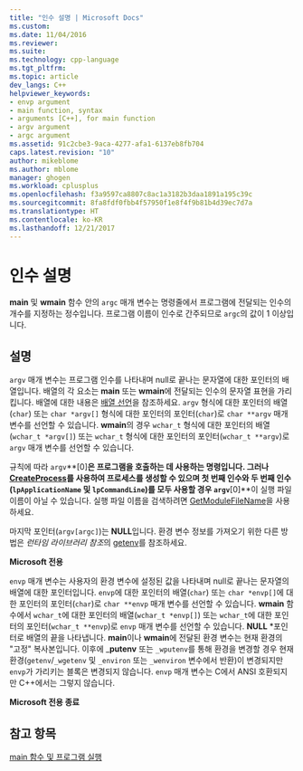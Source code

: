 ```yaml
---
title: "인수 설명 | Microsoft Docs"
ms.custom: 
ms.date: 11/04/2016
ms.reviewer: 
ms.suite: 
ms.technology: cpp-language
ms.tgt_pltfrm: 
ms.topic: article
dev_langs: C++
helpviewer_keywords:
- envp argument
- main function, syntax
- arguments [C++], for main function
- argv argument
- argc argument
ms.assetid: 91c2cbe3-9aca-4277-afa1-6137eb8fb704
caps.latest.revision: "10"
author: mikeblome
ms.author: mblome
manager: ghogen
ms.workload: cplusplus
ms.openlocfilehash: f3a9597ca8807c8ac1a3182b3daa1891a195c39c
ms.sourcegitcommit: 8fa8fdf0fbb4f57950f1e8f4f9b81b4d39ec7d7a
ms.translationtype: HT
ms.contentlocale: ko-KR
ms.lasthandoff: 12/21/2017
---
```

# <a name="argument-description"></a>인수 설명
**main** 및 **wmain** 함수 안의 `argc` 매개 변수는 명령줄에서 프로그램에 전달되는 인수의 개수를 지정하는 정수입니다. 프로그램 이름이 인수로 간주되므로 `argc`의 값이 1 이상입니다.  
  
## <a name="remarks"></a>설명  
 `argv` 매개 변수는 프로그램 인수를 나타내며 null로 끝나는 문자열에 대한 포인터의 배열입니다. 배열의 각 요소는 **main** 또는 **wmain**에 전달되는 인수의 문자열 표현을 가리킵니다. 배열에 대한 내용은 [배열 선언](../c-language/array-declarations.md)을 참조하세요. `argv` 형식에 대한 포인터의 배열(`char`) 또는 `char *argv[]` 형식에 대한 포인터의 포인터(`char`)로 `char **argv` 매개 변수를 선언할 수 있습니다. **wmain**의 경우 `wchar_t` 형식에 대한 포인터의 배열(`wchar_t *argv[]`) 또는 `wchar_t` 형식에 대한 포인터의 포인터(`wchar_t **argv`)로 `argv` 매개 변수를 선언할 수 있습니다.  
  
 규칙에 따라 `argv`**[0]**은 프로그램을 호출하는 데 사용하는 명령입니다.  그러나 [CreateProcess](http://msdn.microsoft.com/library/windows/desktop/ms682425)를 사용하여 프로세스를 생성할 수 있으며 첫 번째 인수와 두 번째 인수(`lpApplicationName` 및 `lpCommandLine`)를 모두 사용할 경우 `argv`**[0]**이 실행 파일 이름이 아닐 수 있습니다. 실행 파일 이름을 검색하려면 [GetModuleFileName](http://msdn.microsoft.com/library/windows/desktop/ms683197)을 사용하세요.  
  
 마지막 포인터(`argv[argc]`)는 **NULL**입니다. 환경 변수 정보를 가져오기 위한 다른 방법은 *런타임 라이브러리 참조*의 [getenv](../c-runtime-library/reference/getenv-wgetenv.md)를 참조하세요.  
  
 **Microsoft 전용**  
  
 `envp` 매개 변수는 사용자의 환경 변수에 설정된 값을 나타내며 null로 끝나는 문자열의 배열에 대한 포인터입니다. `envp`에 대한 포인터의 배열(`char`) 또는 `char *envp[]`에 대한 포인터의 포인터(`char`)로 `char **envp` 매개 변수를 선언할 수 있습니다. **wmain** 함수에서 `wchar_t`에 대한 포인터의 배열(`wchar_t *envp[]`) 또는 `wchar_t`에 대한 포인터의 포인터(`wchar_t **envp`)로 `envp` 매개 변수를 선언할 수 있습니다. **NULL** \*포인터로 배열의 끝을 나타냅니다. **main**이나 **wmain**에 전달된 환경 변수는 현재 환경의 "고정" 복사본입니다. 이후에 _**putenv** 또는 `_wputenv`를 통해 환경을 변경할 경우 현재 환경(`getenv`/`_wgetenv` 및 `_environ` 또는 `_wenviron` 변수에서 반환)이 변경되지만 `envp`가 가리키는 블록은 변경되지 않습니다. `envp` 매개 변수는 C에서 ANSI 호환되지만 C++에서는 그렇지 않습니다.  
  
 **Microsoft 전용 종료**  
  
## <a name="see-also"></a>참고 항목  
 [main 함수 및 프로그램 실행](../c-language/main-function-and-program-execution.md)